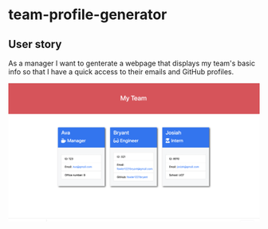 # team-profile-generator

## User story

As a manager I want to genterate a webpage that displays my team's basic info so that I have a quick access to their emails and GitHub profiles.

![HTML webpage titled “My Team” features key info.](./assets/images/screenshot1.png)
